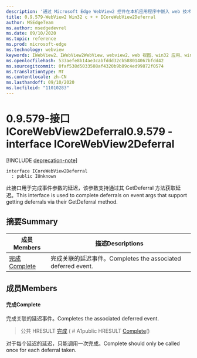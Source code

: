 ```yaml
---
description: '通过 Microsoft Edge WebView2 控件在本机应用程序中嵌入 web 技术 (HTML、CSS 和 JavaScript) '
title: 0.9.579-WebView2 Win32 c + + ICoreWebView2Deferral
author: MSEdgeTeam
ms.author: msedgedevrel
ms.date: 09/10/2020
ms.topic: reference
ms.prod: microsoft-edge
ms.technology: webview
keywords: IWebView2、IWebView2WebView、webview2、web 视图、win32 应用、win32、edge、ICoreWebView2、ICoreWebView2Controller、浏览器控件、边缘 html、ICoreWebView2Deferral
ms.openlocfilehash: 533aefe8b14ae3cabfddd32cb588014067bfdd42
ms.sourcegitcommit: 0faf538d5033508af4320b9b89c4ed99872f0574
ms.translationtype: MT
ms.contentlocale: zh-CN
ms.lasthandoff: 09/10/2020
ms.locfileid: "11010283"
---
```

# <span data-ttu-id="0981b-104">0.9.579-接口 ICoreWebView2Deferral</span><span class="sxs-lookup"><span data-stu-id="0981b-104">0.9.579 - interface ICoreWebView2Deferral</span></span> 

[!INCLUDE [deprecation-note](../../includes/deprecation-note.md)]

```
interface ICoreWebView2Deferral
  : public IUnknown
```

<span data-ttu-id="0981b-105">此接口用于完成事件参数的延迟，该参数支持通过其 GetDeferral 方法获取延迟。</span><span class="sxs-lookup"><span data-stu-id="0981b-105">This interface is used to complete deferrals on event args that support getting deferrals via their GetDeferral method.</span></span>

## <span data-ttu-id="0981b-106">摘要</span><span class="sxs-lookup"><span data-stu-id="0981b-106">Summary</span></span>

 <span data-ttu-id="0981b-107">成员</span><span class="sxs-lookup"><span data-stu-id="0981b-107">Members</span></span>                        | <span data-ttu-id="0981b-108">描述</span><span class="sxs-lookup"><span data-stu-id="0981b-108">Descriptions</span></span>
--------------------------------|---------------------------------------------
[<span data-ttu-id="0981b-109">完成</span><span class="sxs-lookup"><span data-stu-id="0981b-109">Complete</span></span>](#complete) | <span data-ttu-id="0981b-110">完成关联的延迟事件。</span><span class="sxs-lookup"><span data-stu-id="0981b-110">Completes the associated deferred event.</span></span>

## <span data-ttu-id="0981b-111">成员</span><span class="sxs-lookup"><span data-stu-id="0981b-111">Members</span></span>

#### <span data-ttu-id="0981b-112">完成</span><span class="sxs-lookup"><span data-stu-id="0981b-112">Complete</span></span> 

<span data-ttu-id="0981b-113">完成关联的延迟事件。</span><span class="sxs-lookup"><span data-stu-id="0981b-113">Completes the associated deferred event.</span></span>

> <span data-ttu-id="0981b-114">公共 HRESULT [完成](#complete) ( # A1</span><span class="sxs-lookup"><span data-stu-id="0981b-114">public HRESULT [Complete](#complete)()</span></span>

<span data-ttu-id="0981b-115">对于每个延迟的延迟，只能调用一次完成。</span><span class="sxs-lookup"><span data-stu-id="0981b-115">Complete should only be called once for each deferral taken.</span></span>

